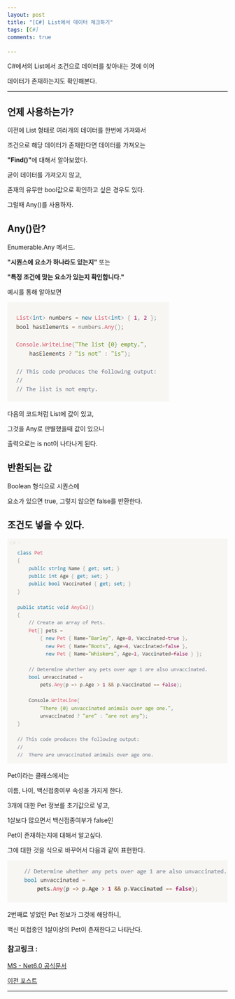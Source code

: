 ```yaml
---
layout: post
title: "[C#] List에서 데이터 체크하기"
tags: [C#]
comments: true

---
```


C#에서의 List에서 조건으로 데이터를 찾아내는 것에 이어

데이터가 존재하는지도 확인해본다.

---

## 언제 사용하는가?

이전에 List 형태로 여러개의 데이터를 한번에 가져와서

조건으로 해당 데이터가 존재한다면 데이터를 가져오는

<b>"Find()"</b>에 대해서 알아보았다.

굳이 데이터를 가져오지 않고,

존재의 유무만 bool값으로 확인하고 싶은 경우도 있다.

그럴때 Any()를 사용하자.

## Any()란?

Enumerable.Any 메서드.

<b>"시퀀스에 요소가 하나라도 있는지"</b> 또는 

<b>"특정 조건에 맞는 요소가 있는지 확인합니다."</b>

예시를 통해 알아보면

![코드](../images/22년/0302/코드.png)

다음의 코드처럼 List에 값이 있고,

그것을 Any로 판별했을때 값이 있으니

출력으로는 is not이 나타나게 된다.

## 반환되는 값

Boolean 형식으로 시퀀스에 

요소가 있으면 true, 그렇지 않으면 false를 반환한다.

## 조건도 넣을 수 있다.

![코드2](../images/22년/0302/코드2.png)

Pet이라는 클래스에서는 

이름, 나이, 백신접종여부 속성을 가지게 한다.

3개에 대한 Pet 정보를 초기값으로 넣고,

1살보다 많으면서 백신접종여부가 false인 

Pet이 존재하는지에 대해서 알고싶다.

그에 대한 것을 식으로 바꾸어서 다음과 같이 표현한다.

![코드3](../images/22년/0302/코드3.png)

2번째로 넣었던 Pet 정보가 그것에 해당하니,

백신 미접종인 1살이상의 Pet이 존재한다고 나타난다.

### 참고링크 : 

<a href="https://docs.microsoft.com/ko-kr/dotnet/api/system.linq.enumerable.any?view=net-6.0#code-try-1">MS - Net6.0 공식문서</a> 

<a href="https://junghyun100.github.io/C-List%EC%97%90%EC%84%9C-%EC%A1%B0%EA%B1%B4%EC%9C%BC%EB%A1%9C-%EC%B0%BE%EA%B8%B0/">이전 포스트</a>

---
